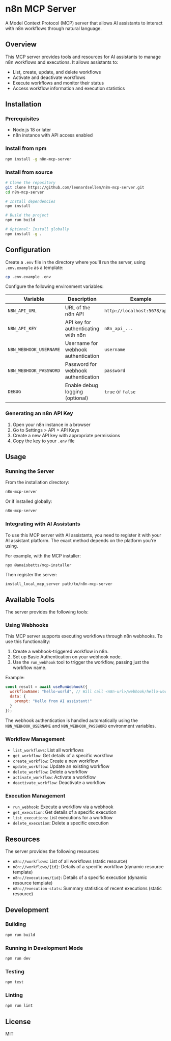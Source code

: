# n8n MCP Server

A Model Context Protocol (MCP) server that allows AI assistants to interact with n8n workflows through natural language.

## Overview

This MCP server provides tools and resources for AI assistants to manage n8n workflows and executions. It allows assistants to:

- List, create, update, and delete workflows
- Activate and deactivate workflows
- Execute workflows and monitor their status
- Access workflow information and execution statistics

## Installation

### Prerequisites

- Node.js 18 or later
- n8n instance with API access enabled

### Install from npm

```bash
npm install -g n8n-mcp-server
```

### Install from source

```bash
# Clone the repository
git clone https://github.com/leonardsellem/n8n-mcp-server.git
cd n8n-mcp-server

# Install dependencies
npm install

# Build the project
npm run build

# Optional: Install globally
npm install -g .
```

## Configuration

Create a `.env` file in the directory where you'll run the server, using `.env.example` as a template:

```bash
cp .env.example .env
```

Configure the following environment variables:

| Variable | Description | Example |
|----------|-------------|---------|
| `N8N_API_URL` | URL of the n8n API | `http://localhost:5678/api/v1` |
| `N8N_API_KEY` | API key for authenticating with n8n | `n8n_api_...` |
| `N8N_WEBHOOK_USERNAME` | Username for webhook authentication | `username` |
| `N8N_WEBHOOK_PASSWORD` | Password for webhook authentication | `password` |
| `DEBUG` | Enable debug logging (optional) | `true` or `false` |

### Generating an n8n API Key

1. Open your n8n instance in a browser
2. Go to Settings > API > API Keys
3. Create a new API key with appropriate permissions
4. Copy the key to your `.env` file

## Usage

### Running the Server

From the installation directory:

```bash
n8n-mcp-server
```

Or if installed globally:

```bash
n8n-mcp-server
```

### Integrating with AI Assistants

To use this MCP server with AI assistants, you need to register it with your AI assistant platform. The exact method depends on the platform you're using.

For example, with the MCP installer:

```bash
npx @anaisbetts/mcp-installer
```

Then register the server:

```
install_local_mcp_server path/to/n8n-mcp-server
```

## Available Tools

The server provides the following tools:

### Using Webhooks

This MCP server supports executing workflows through n8n webhooks. To use this functionality:

1. Create a webhook-triggered workflow in n8n.
2. Set up Basic Authentication on your webhook node.
3. Use the `run_webhook` tool to trigger the workflow, passing just the workflow name.

Example:
```javascript
const result = await useRunWebhook({
  workflowName: "hello-world", // Will call <n8n-url>/webhook/hello-world
  data: {
    prompt: "Hello from AI assistant!"
  }
});
```

The webhook authentication is handled automatically using the `N8N_WEBHOOK_USERNAME` and `N8N_WEBHOOK_PASSWORD` environment variables.

### Workflow Management

- `list_workflows`: List all workflows
- `get_workflow`: Get details of a specific workflow
- `create_workflow`: Create a new workflow
- `update_workflow`: Update an existing workflow
- `delete_workflow`: Delete a workflow
- `activate_workflow`: Activate a workflow
- `deactivate_workflow`: Deactivate a workflow

### Execution Management

- `run_webhook`: Execute a workflow via a webhook
- `get_execution`: Get details of a specific execution
- `list_executions`: List executions for a workflow
- `delete_execution`: Delete a specific execution

## Resources

The server provides the following resources:

- `n8n://workflows`: List of all workflows (static resource)
- `n8n://workflows/{id}`: Details of a specific workflow (dynamic resource template)
- `n8n://executions/{id}`: Details of a specific execution (dynamic resource template)
- `n8n://execution-stats`: Summary statistics of recent executions (static resource)

## Development

### Building

```bash
npm run build
```

### Running in Development Mode

```bash
npm run dev
```

### Testing

```bash
npm test
```

### Linting

```bash
npm run lint
```

## License

MIT
